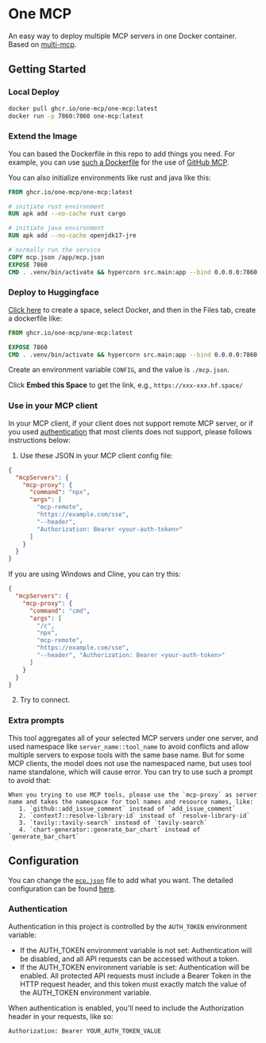 # One MCP

An easy way to deploy multiple MCP servers in one Docker container. Based on [multi-mcp](https://github.com/One-MCP/multi-mcp).

## Getting Started

### Local Deploy

```bash
docker pull ghcr.io/one-mcp/one-mcp:latest
docker run -p 7860:7860 one-mcp:latest
```

### Extend the Image

You can based the Dockerfile in this repo to add things you need.
For example, you can use [such a Dockerfile](./server-build-examples/github/complete.Dockerfile) for the use of [GitHub MCP](https://github.com/github/github-mcp-server).

You can also initialize environments like rust and java like this:

```dockerfile
FROM ghcr.io/one-mcp/one-mcp:latest

# initiate rust environment
RUN apk add --no-cache rust cargo

# initiate java environment
RUN apk add --no-cache openjdk17-jre

# normally run the service
COPY mcp.json /app/mcp.json
EXPOSE 7860
CMD . .venv/bin/activate && hypercorn src.main:app --bind 0.0.0.0:7860
```

### Deploy to Huggingface

[Click here](https://huggingface.co/new-space) to create a space, select Docker, and then in the Files tab, create a dockerfile like:

```dockerfile
FROM ghcr.io/one-mcp/one-mcp:latest

EXPOSE 7860
CMD . .venv/bin/activate && hypercorn src.main:app --bind 0.0.0.0:7860
```

Create an environment variable `CONFIG`, and the value is `./mcp.json`.

Click **Embed this Space** to get the link, e.g., `https://xxx-xxx.hf.space/`

### Use in your MCP client

In your MCP client, if your client does not support remote MCP server, or if you used [authentication](#Authentication) that most clients does not support, please follows instructions below:

1. Use these JSON in your MCP client config file:
```json
{
  "mcpServers": {
    "mcp-proxy": {
      "command": "npx",
      "args": [
        "mcp-remote",
        "https://example.com/sse",
        "--header",
        "Authorization: Bearer <your-auth-token>"
      ]
    }
  }
}
```

If you are using Windows and Cline, you can try this:
```json
{
  "mcpServers": {
    "mcp-proxy": {
      "command": "cmd",
      "args": [
        "/c",
        "npx",
        "mcp-remote",
        "https://example.com/sse",
        "--header", "Authorization: Bearer <your-auth-token>"
      ]
    }
  }
}
```
2. Try to connect.

### Extra prompts

This tool aggregates all of your selected MCP servers under one server, and used namespace like `server_name::tool_name` to avoid conflicts and allow multiple servers to expose tools with the same base name. But for some MCP clients, the model does not use the namespaced name, but uses tool name standalone, which will cause error.
You can try to use such a prompt to avoid that:

```
When you trying to use MCP tools, please use the `mcp-proxy` as server name and takes the namespace for tool names and resource names, like:
   1. `github::add_issue_comment` instead of `add_issue_comment`
   2. `context7::resolve-library-id` instead of `resolve-library-id`
   3. `tavily::tavily-search` instead of `tavily-search`
   4. `chart-generator::generate_bar_chart` instead of `generate_bar_chart`
```

## Configuration

You can change the [``mcp.json``](./mcp.json) file to add what you want.
The detailed configuration can be found [here](https://github.com/One-MCP/multi-mcp?tab=readme-ov-file#configuration).

### Authentication

Authentication in this project is controlled by the `AUTH_TOKEN` environment variable:

- If the AUTH_TOKEN environment variable is not set: Authentication will be disabled, and all API requests can be accessed without a token.
- If the AUTH_TOKEN environment variable is set: Authentication will be enabled. All protected API requests must include a Bearer Token in the HTTP request header, and this token must exactly match the value of the AUTH_TOKEN environment variable.

When authentication is enabled, you'll need to include the Authorization header in your requests, like so:

```
Authorization: Bearer YOUR_AUTH_TOKEN_VALUE
```

